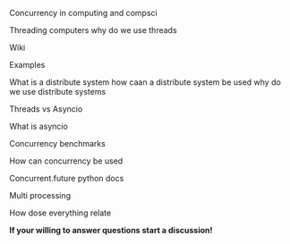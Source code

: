 Concurrency in computing and compsci

Threading computers
why do we use threads

Wiki 

Examples

What is a distribute system
how caan a distribute system be used
why do we use distribute systems 

Threads vs Asyncio

What is asyncio


Concurrency benchmarks

How can concurrency be used 

Concurrent.future python docs

Multi processing 

How dose everything relate

**If your willing to answer questions start a discussion!**
